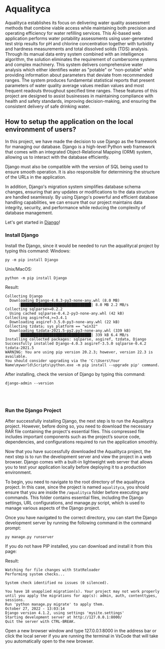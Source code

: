 # Aqualityca
Aqualityca establishes its focus on delivering water quality assessment methods that combine viable access while maintaining both precision and operating efficiency for water refilling services. This AI-based web application performs water potability assessments using user-generated test strip results for pH and chlorine concentration together with turbidity and hardness measurements and total dissolved solids (TDS) analysis. Through its manual data entry system combined with an intelligence algorithm, the solution eliminates the requirement of cumbersome systems and complex machinery. This system delivers comprehensive water analysis which either identifies water as "potable" or "non-potable" while providing information about parameters that deviate from recommended ranges. The system produces fundamental statistical reports that present parameters of water quality average values median values and most frequent readouts throughout specified time ranges. These features of this project are designed to assist businesses in maintaining compliance with health and safety standards, improving decision-making, and ensuring the consistent delivery of safe drinking water. 

## How to setup the application on the local environment of users? 
In this project, we have made the decision to use Django as the framework for managing our database. Django is a high-level Python web framework that comes with an integrated Object-Relational Mapping (ORM) system, allowing us to interact with the database efficiently. 

Django must also be compatible with the version of SQL being used to ensure smooth operation. It is also responsible for determining the structure of the URLs in the application.

In addition, Django's migration system simplifies database schema changes, ensuring that any updates or modifications to the data structure are handled seamlessly. By using Django's powerful and efficient database handling capabilities, we can ensure that our project maintains data integrity, security, and performance while reducing the complexity of database management.

Let's get started in [Django](https://www.w3schools.com/django/django_getstarted.php)!
<br>

### Install Django
Install the Django, since it would be needed to run the aqualitycal project by typing this command:
Windows:
```
py -m pip install Django
```
Unix/MacOS:
```
python -m pip install Django
```

Result:
```
Collecting Django
  Downloading Django-4.0.3-py3-none-any.whl (8.0 MB)
      |████████████████████████████████| 8.0 MB 2.2 MB/s
Collecting sqlparse>=0.2.2
  Using cached sqlparse-0.4.2-py3-none-any.whl (42 kB)
Collecting asgiref<4,>=3.4.1
  Downloading asgiref-3.5.0-py3-none-any.whl (22 kB)
Collecting tzdata; sys_platform == "win32"
  Downloading tzdata-2021.5-py2.py3-none-any.whl (339 kB)
      |████████████████████████████████| 339 kB 6.4 MB/s
Installing collected packages: sqlparse, asgiref, tzdata, Django
Successfully installed Django-4.0.3 asgiref-3.5.0 sqlparse-0.4.2 tzdata-2021.5
WARNING: You are using pip version 20.2.3; however, version 22.3 is available.
You should consider upgrading via the 'C:\Users\Your Name\myworld\Scripts\python.exe -m pip install --upgrade pip' command.
```

After installing, check the version of Django by typing this command:
```
django-admin --version
```

<br>
<br>

### Run the Django Project
After successfully installing Django, the next step is to run the Aqualityca project. However, before doing so, you need to download the necessary RAR file containing the project's essential files. This compressed file includes important components such as the project’s source code, dependencies, and configurations required to run the application smoothly.

Now that you have successfully downloaded the Aqualityca project, the next step is to run the development server and view the project in a web browser. Django comes with a built-in lightweight web server that allows you to test your application locally before deploying it to a production environment.

To begin, you need to navigate to the root directory of the aqualityca project. In this case, since the project is named `aqualityca`, you should ensure that you are inside the `/aqualityca` folder before executing any commands. This folder contains essential files, including the Django settings, URL configurations, and manage.py script, which is used to manage various aspects of the Django project.

Once you have navigated to the correct directory, you can start the Django development server by running the following command in the command prompt:
```
py manage.py runserver
```
If you do not have PIP installed, you can download and install it from this page:

Result:
```
Watching for file changes with StatReloader
Performing system checks...

System check identified no issues (0 silenced).

You have 18 unapplied migration(s). Your project may not work properly until you apply the migrations for app(s): admin, auth, contenttypes, sessions.
Run 'python manage.py migrate' to apply them.
October 27, 2022 - 13:03:14
Django version 4.1.2, using settings 'mysite.settings'
Starting development server at http://127.0.0.1:8000/
Quit the server with CTRL-BREAK.
```
Open a new browser window and type 127.0.0.1:8000 in the address bar or click the local server if you are running the terminal in VsCode that will take you automatically open to the new browser.
